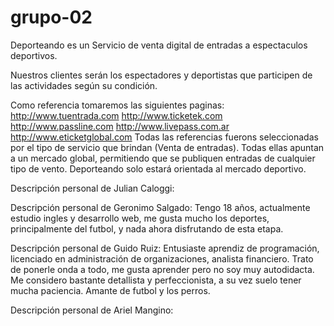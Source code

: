 # grupo-02

Deporteando es un Servicio de venta digital de entradas a espectaculos deportivos.

Nuestros clientes serán los espectadores y deportistas que participen de las actividades según su condición.

Como referencia tomaremos las siguientes paginas:
http://www.tuentrada.com
http://www.ticketek.com
http://www.passline.com
http://www.livepass.com.ar
http://www.eticketglobal.com
Todas las referencias fuerons seleccionadas por el tipo de servicio que brindan (Venta de entradas). Todas ellas apuntan a un mercado global, permitiendo que se publiquen entradas de cualquier tipo de vento. Deporteando solo estará orientada al mercado deportivo.



Descripción personal de Julian Caloggi:

Descripción personal de Geronimo Salgado:
Tengo 18 años, actualmente estudio ingles y  desarrollo web, me gusta mucho los deportes, principalmente del futbol, y nada ahora disfrutando de esta etapa.

Descripción personal de Guido Ruiz:
Entusiaste aprendiz de programación, licenciado en administración de organizaciones, analista financiero.
Trato de ponerle onda a todo, me gusta aprender pero no soy muy autodidacta. Me considero bastante detallista y perfeccionista, a su vez suelo tener mucha paciencia.
Amante de futbol y los perros.

Descripción personal de Ariel Mangino:
